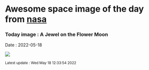 
# Awesome space image of the day from [nasa](https://api.nasa.gov/)

### Today image : A Jewel on the Flower Moon

Date : 2022-05-18


![](https://apod.nasa.gov/apod/image/2205/DiamondMoonWSMALL1024.jpg)

<small>Latest update : Wed May 18 12:33:54 2022</small>


